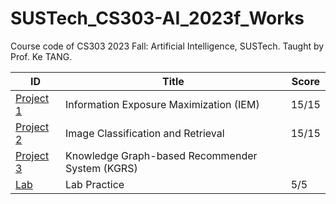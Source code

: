 # SUSTech_CS303-AI_2023f_Works
 Course code of CS303 2023 Fall: Artificial Intelligence, SUSTech. Taught by Prof. Ke TANG.

| ID                     | Title                                           | Score |
| ---------------------- | ----------------------------------------------- | ----- |
| [Project 1](Project1/) | Information Exposure Maximization (IEM)         | 15/15 |
| [Project 2](Project2/) | Image Classification and Retrieval              | 15/15 |
| [Project 3](Project3/) | Knowledge Graph-based Recommender System (KGRS) |       |
| [Lab](Lab/)            | Lab Practice                                    | 5/5   |

